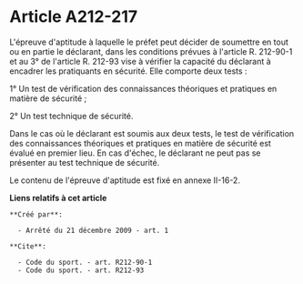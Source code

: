 # Article A212-217

L'épreuve d'aptitude à laquelle le préfet peut décider de soumettre en tout ou en partie le déclarant, dans les conditions
prévues à l'article R. 212-90-1 et au 3° de l'article R. 212-93 vise à vérifier la capacité du déclarant à encadrer les
pratiquants en sécurité. Elle comporte deux tests : 

1° Un test de vérification des connaissances théoriques et pratiques en matière de sécurité ; 

2° Un test technique de sécurité. 

Dans le cas où le déclarant est soumis aux deux tests, le test de vérification des connaissances théoriques et pratiques en
matière de sécurité est évalué en premier lieu. En cas d'échec, le déclarant ne peut pas se présenter au test technique de
sécurité. 

Le contenu de l'épreuve d'aptitude est fixé en annexe II-16-2.

**Liens relatifs à cet article**

	**Créé par**:

	  - Arrêté du 21 décembre 2009 - art. 1

	**Cite**:

	  - Code du sport. - art. R212-90-1
	  - Code du sport. - art. R212-93
